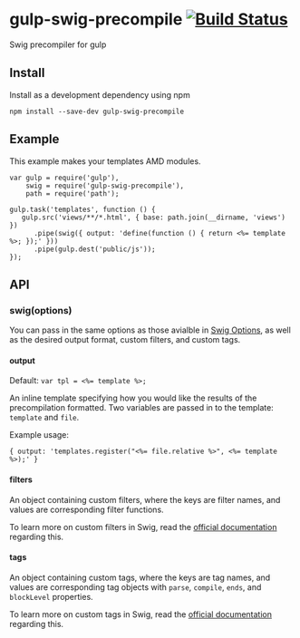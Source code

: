 # gulp-swig-precompile [![Build Status](https://travis-ci.org/motherinc/gulp-swig-precompile.png?branch=master)](https://travis-ci.org/motherinc/gulp-swig-precompile)

Swig precompiler for gulp

## Install

Install as a development dependency using npm

````
npm install --save-dev gulp-swig-precompile
````

## Example

This example makes your templates AMD modules.

````
var gulp = require('gulp'),
    swig = require('gulp-swig-precompile'),
    path = require('path');

gulp.task('templates', function () {
   gulp.src('views/**/*.html', { base: path.join(__dirname, 'views') })
      .pipe(swig({ output: 'define(function () { return <%= template %>; });' }))
      .pipe(gulp.dest('public/js'));
});
````

## API

### swig(options)

You can pass in the same options as those avialble in [Swig Options](http://paularmstrong.github.io/swig/docs/api/#SwigOpts), as well as the desired output format, custom filters, and custom tags.

#### output

Default: ````var tpl = <%= template %>;````

An inline template specifying how you would like the results of the precompilation formatted. Two variables are passed in to the template: ````template```` and ````file````. 

Example usage:

````
{ output: 'templates.register("<%= file.relative %>", <%= template %>);' }
````

#### filters

An object containing custom filters, where the keys are filter names, and values are corresponding filter functions.

To learn more on custom filters in Swig, read the [official documentation](http://paularmstrong.github.io/swig/docs/extending/#filters) regarding this.

#### tags

An object containing custom tags, where the keys are tag names, and values are corresponding tag objects with ````parse````, ````compile````, ````ends````, and ````blockLevel```` properties.

To learn more on custom tags in Swig, read the [official documentation](http://paularmstrong.github.io/swig/docs/extending/#tags) regarding this.

